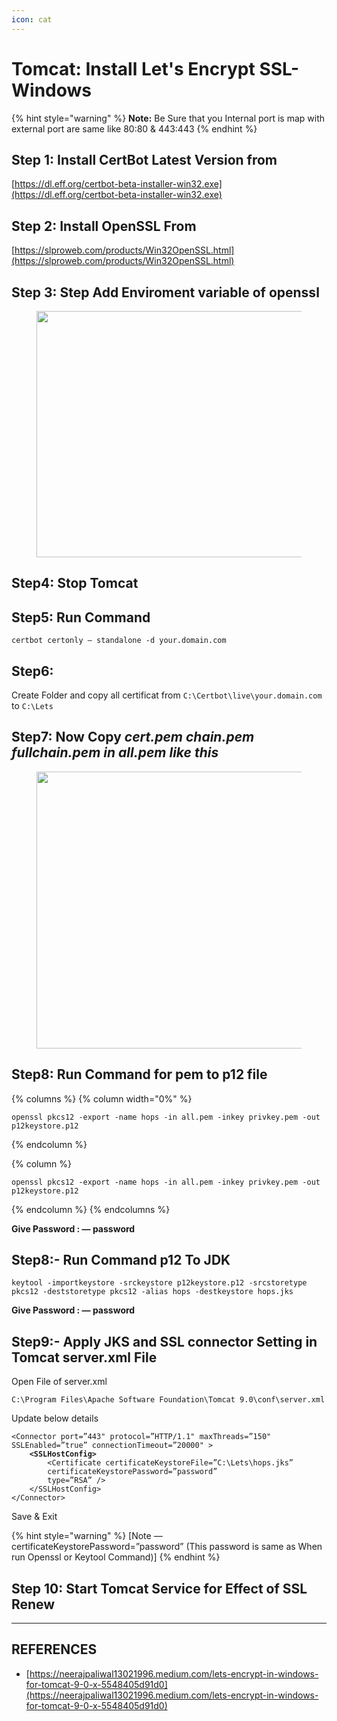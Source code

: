 ```yaml
---
icon: cat
---
```


# Tomcat: Install Let's Encrypt SSL-Windows

{% hint style="warning" %}
**Note:** Be Sure that you Internal port is map with external port are same like 80:80 & 443:443
{% endhint %}

## Step 1: Install CertBot Latest Version from

[https://dl.eff.org/certbot-beta-installer-win32.exe](https://dl.eff.org/certbot-beta-installer-win32.exe)

## Step 2: Install OpenSSL From

[https://slproweb.com/products/Win32OpenSSL.html](https://slproweb.com/products/Win32OpenSSL.html)

## Step 3: Step Add Enviroment variable of openssl

<figure><img src="https://miro.medium.com/v2/resize:fit:875/1*YxbT4FYUZWtW1FExo4vKSA.png" alt="" height="394" width="700"><figcaption></figcaption></figure>

## Step4: Stop Tomcat

## Step5: Run Command

```
certbot certonly — standalone -d your.domain.com
```

## Step6:

Create Folder and copy all certificat from `C:\Certbot\live\your.domain.com` to `C:\Lets`

## Step7: Now Copy _cert.pem chain.pem fullchain.pem in all.pem like this_

<figure><img src="https://miro.medium.com/v2/resize:fit:875/1*3M-1rh0G2dp_PNEtLMddYQ.png" alt="" height="443" width="700"><figcaption></figcaption></figure>

## Step8: Run Command for pem to p12 file

{% columns %}
{% column width="0%" %}
```
openssl pkcs12 -export -name hops -in all.pem -inkey privkey.pem -out p12keystore.p12
```
{% endcolumn %}

{% column %}
```
openssl pkcs12 -export -name hops -in all.pem -inkey privkey.pem -out p12keystore.p12
```
{% endcolumn %}
{% endcolumns %}

**Give Password : — password**

## Step8:- Run Command p12 To JDK

```
keytool -importkeystore -srckeystore p12keystore.p12 -srcstoretype pkcs12 -deststoretype pkcs12 -alias hops -destkeystore hops.jks
```

**Give Password : — password**

## Step9:- Apply JKS and SSL connector Setting in Tomcat server.xml File

Open File of server.xml

```
C:\Program Files\Apache Software Foundation\Tomcat 9.0\conf\server.xml
```

Update below details

<pre><code>&#x3C;Connector port=”443" protocol=”HTTP/1.1" maxThreads=”150" SSLEnabled=”true” connectionTimeout=”20000" >
<strong>    &#x3C;SSLHostConfig>
</strong>        &#x3C;Certificate certificateKeystoreFile=”C:\Lets\hops.jks”
        certificateKeystorePassword=”password”
        type=”RSA” />
    &#x3C;/SSLHostConfig>
&#x3C;/Connector>
</code></pre>

Save & Exit

{% hint style="warning" %}
\[Note — certificateKeystorePassword=”password” (This password is same as When run Openssl or Keytool Command)]
{% endhint %}

## Step 10: Start Tomcat Service for Effect of SSL Renew



***

## REFERENCES

* [https://neerajpaliwal13021996.medium.com/lets-encrypt-in-windows-for-tomcat-9-0-x-5548405d91d0](https://neerajpaliwal13021996.medium.com/lets-encrypt-in-windows-for-tomcat-9-0-x-5548405d91d0)
